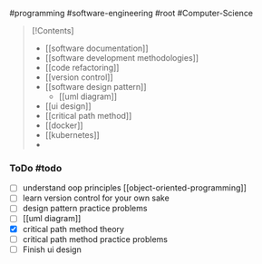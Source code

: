 #programming #software-engineering #root #Computer-Science 

>[!Contents]
>- [[software documentation]]
>- [[software development methodologies]]
>- [[code refactoring]]
>- [[version control]]
>- [[software design pattern]]
>	- [[uml diagram]]
>- [[ui design]]
>- [[critical path method]]
>- [[docker]]
>- [[kubernetes]]
>- 


### ToDo #todo 
- [ ] understand oop principles [[object-oriented-programming]]
- [ ] learn version control for your own sake
- [ ] design pattern practice problems
- [ ] [[uml diagram]]
- [x] critical path method theory
- [ ] critical path method practice problems
- [ ] Finish ui design
